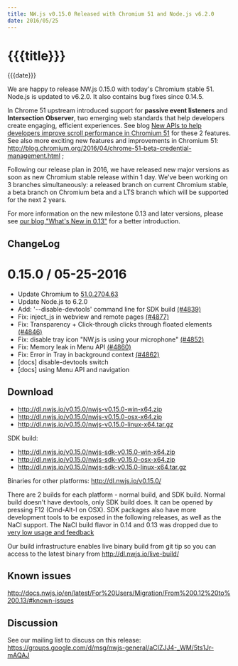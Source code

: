 ```yaml
---
title: NW.js v0.15.0 Released with Chromium 51 and Node.js v6.2.0
date: 2016/05/25
---
```

# {{{title}}}
{{{date}}}

We are happy to release NW.js 0.15.0 with today's Chromium stable 51. Node.js is updated to v6.2.0. It also contains bug fixes since 0.14.5.

In Chrome 51 upstream introduced support for **passive event listeners** and **Intersection Observer**, two emerging web standards that help developers create engaging, efficient experiences. See blog [New APIs to help developers improve scroll performance in Chromium 51](http://blog.chromium.org/2016/05/new-apis-to-help-developers-improve.html) for these 2 features. See also more exciting new features and improvements in Chromium 51: http://blog.chromium.org/2016/04/chrome-51-beta-credential-management.html ;

Following our release plan in 2016, we have released new major versions as soon as new Chromium stable release within 1 day. We've been working on 3 branches simultaneously: a released branch on current Chromium stable, a beta branch on Chromium beta and a LTS branch which will be supported for the next 2 years.

For more information on the new milestone 0.13 and later versions, please see [our blog "What's New in 0.13"](/blog/whats-new-in-0.13) for a better introduction.

## ChangeLog

0.15.0 / 05-25-2016
===================
- Update Chromium to [51.0.2704.63](http://googlechromereleases.blogspot.com/2016/05/stable-channel-update_25.html)
- Update Node.js to 6.2.0
- Add: '--disable-devtools' command line for SDK build [(#4839)](https://github.com/nwjs/nw.js/issues/4839)
- Fix: inject_js in webview and remote pages [(#4877)](https://github.com/nwjs/nw.js/issues/4877)
- Fix: Transparency + Click-through clicks through floated elements [(#4846)](https://github.com/nwjs/nw.js/issues/4846)
- Fix: disable tray icon "NW.js is using your microphone" [(#4852)](https://github.com/nwjs/nw.js/issues/4852)
- Fix: Memory leak in Menu API [(#4860)](https://github.com/nwjs/nw.js/issues/4860)
- Fix: Error in Tray in background context [(#4862)](https://github.com/nwjs/nw.js/issues/4862)
- [docs] disable-devtools switch
- [docs] using Menu API and navigation

## Download 

* http://dl.nwjs.io/v0.15.0/nwjs-v0.15.0-win-x64.zip 
* http://dl.nwjs.io/v0.15.0/nwjs-v0.15.0-osx-x64.zip 
* http://dl.nwjs.io/v0.15.0/nwjs-v0.15.0-linux-x64.tar.gz 

SDK build: 
* http://dl.nwjs.io/v0.15.0/nwjs-sdk-v0.15.0-win-x64.zip 
* http://dl.nwjs.io/v0.15.0/nwjs-sdk-v0.15.0-osx-x64.zip 
* http://dl.nwjs.io/v0.15.0/nwjs-sdk-v0.15.0-linux-x64.tar.gz 

Binaries for other platforms: http://dl.nwjs.io/v0.15.0/ 

There are 2 builds for each platform - normal build, and SDK build. Normal build doesn't have devtools, only SDK build does. lt can be opened by pressing F12 (Cmd-Alt-I on OSX). SDK packages also have more development tools to be exposed in the following releases, as well as the NaCl support. The NaCl build flavor in 0.14 and 0.13 was dropped due to [very low usage and feedback](https://groups.google.com/d/msg/nwjs-general/uyNwqEPowd0/RfIDu1EIBQAJ)

Our build infrastructure enables live binary build from git tip so you can access to the latest binary from http://dl.nwjs.io/live-build/ 

## Known issues 
 
http://docs.nwjs.io/en/latest/For%20Users/Migration/From%200.12%20to%200.13/#known-issues

## Discussion

See our mailing list to discuss on this release: https://groups.google.com/d/msg/nwjs-general/aCIZJJ4-_WM/5ts1Jr-mAQAJ
